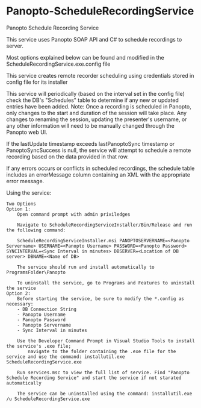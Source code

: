Panopto-ScheduleRecordingService
=====================

Panopto Schedule Recording Service

This service uses Panopto SOAP API and C# to schedule recordings to server.

Most options explained below can be found and modified in the ScheduleRecordingService.exe.config file

This service creates remote recorder scheduling using credentials stored in config file for its installer

This service will periodically (based on the interval set in the config file) check the DB's "Schedules" table to determine if any new or updated entries have been added. 
Note: Once a recording is scheduled in Panopto, only changes to the start and duration of the session will take place. 
Any changes to renaming the session, updating the presenter's username, or any other information will need to be manually changed through the Panopto web UI. 

If the lastUpdate timestamp exceeds lastPanoptoSync timestamp or PanoptoSyncSuccess is null, the service will attempt to schedule a remote recording based on the data provided in that row.

If any errors occurs or conflicts in scheduled recordings, the schedule table includes an errorMessage column containing an XML with the appropriate error message.

Using the service: 


	Two Options
	Option 1:
		Open command prompt with admin priviledges
		
		Navigate to ScheduleRecordingServiceInstaller/Bin/Release and run the following command:
		
		ScheduleRecordingServiceInstaller.msi PANOPTOSERVERNAME=<Panopto Servername> USERNAME=<Panopto Username> PASSWORD=<Panopto Password> SYNCINTERVAL=<Sync Interval in minutes> DBSERVER=<Location of DB server> DBNAME=<Name of DB>
		
		The service should run and install automatically to ProgramsFolder\Panopto
		
		To uninstall the service, go to Programs and Features to uninstall the service
	Option 2:
		Before starting the service, be sure to modify the *.config as necessary:
		- DB Connection String
		- Panopto Username
		- Panopto Password
		- Panopto Servername
		- Sync Interval in minutes
		
		Use the Developer Command Prompt in Visual Studio Tools to install the service's .exe file; 
			navigate to the folder containing the .exe file for the service and use the command: installutil.exe ScheduleRecordingService.exe

		Run services.msc to view the full list of service. Find "Panopto Schedule Recording Service" and start the service if not starated automatically

		The service can be uninstalled using the command: installutil.exe /u ScheduleRecordingService.exe
